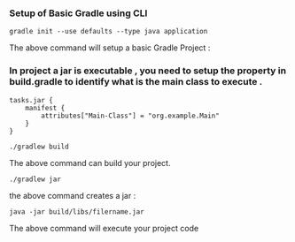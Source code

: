 ### Setup of Basic Gradle using CLI
```agsl
gradle init --use defaults --type java application 
```
The above command will setup a basic Gradle Project :

### In project a jar is executable , you need to setup the property in build.gradle to identify what is the main class to execute .
```asgl 
tasks.jar {
    manifest {
        attributes["Main-Class"] = "org.example.Main"
    }
}
```
```agsl
./gradlew build
```
The above command can build your project.
```agsl
./gradlew jar
```
the above command creates a jar  : 

```agsl
java -jar build/libs/filername.jar
```
The above command will execute your project code 